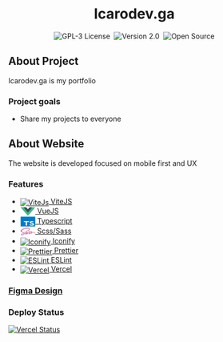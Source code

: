 <h1 align="center">
  Icarodev.ga
</h1>
<div align="center">
  <img src="https://img.shields.io/static/v1?label=License&message=GPL-3&color=51FF96&labelColor=3F454B" alt="GPL-3 License">
  &#8205;&#8205;
  <img src="https://img.shields.io/static/v1?label=Version&message=1.2&color=51FF96&labelColor=51FF96" alt="Version 2.0">
  &#8205;&#8205;
  <img src="https://img.shields.io/static/v1?label=Open&message=Source&color=3F454B&labelColor=51FF96" alt="Open Source" />
</div>
<h2>About Project</h2>
<p>Icarodev.ga is my portfolio</p>
<h3>Project goals</h3>
<ul>
  <li>Share my projects to everyone</li>
</ul>
<h2>About Website</h2>
<p>The website is developed focused on mobile first and UX</p>
<h3>Features</h3>
<ul>
  <li>
    <a href="https://vitejs.dev">
      <img align="center" alt="ViteJs" height="20" width="30" src="https://raw.githubusercontent.com/vitejs/docs-cn/main/public/logo.svg">
      ViteJS
    </a>
  </li>
  <li>
    <a href="https://vuejs.org">
      <img align="center" alt="VueJs" height="20" width="30" src="https://raw.githubusercontent.com/devicons/devicon/master/icons/vuejs/vuejs-original.svg">
      VueJS
    </a>
  </li>
  <li>
    <a href="https://typescriptlang.org/">
      <img align="center" alt="Typescript" height="20" width="30" src="https://raw.githubusercontent.com/devicons/devicon/master/icons/typescript/typescript-plain.svg">
      Typescript
    </a>
  </li>
  <li>
    <a href="https://sass-lang.com/">
      <img align="center" alt="Sass" height="20" width="30" src="https://raw.githubusercontent.com/devicons/devicon/master/icons/sass/sass-original.svg">
      Scss/Sass
    </a>
  </li>
  <li>
    <a href="https://iconify.design/">
      <img align="center" alt="Iconify" width="30" src="https://avatars.githubusercontent.com/u/50354982?v=4">
      Iconify
    </a>
  </li>
  <li>
    <a href="https://prettier.io/">
      <img align="center" alt="Prettier" width="30" src="https://raw.githubusercontent.com/prettier/prettier-logo/master/images/prettier-avatar-dark.svg">
      Prettier
    </a>
  </li>
  <li>
    <a href="https://eslint.org/">
      <img align="center" alt="ESLint" width="30" src="https://avatars.githubusercontent.com/u/6019716?s=200&v=4">
      ESLint
    </a>
  </li>
  <li>
    <a href="https://www.vercel.com/">
      <img align="center" alt="Vercel" width="30" src="https://avatars.githubusercontent.com/u/14985020?v=4">
      Vercel
    </a>
  </li>
</ul>

<h3><a href="https://www.figma.com/file/YqWA87290o4KXi9LouFhS0/Icarodev.ga-Design">Figma Design</a></h3>

<h3>Deploy Status</h3>

[![Vercel Status](https://shields.io/github/deployments/patogordo/icarodev.ga/production?label=Vercel%20Deploy&labelColor=3F454B&color=51FF96)](https://icarodev.ga)
